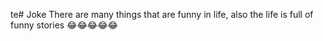 te# Joke
There are many things that are funny in life, also the life is full of funny stories 😂😂😂😂😂
